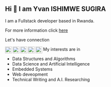 <samp><h2>Hi 👋 I am Yvan ISHIMWE SUGIRA</h2>

<p>I am a Fullstack developer based in Rwanda.<p>
<p>For more information click  <a href="https://github.com/Navyn27" target="_blank">here</a></p>
<!--<a href="https://github.com/patriicke" align="center"><img src="https://github-readme-stats.vercel.app/api/top-langs/?username=patriicke&langs_count=6&title_color=a855f7&text_color=ffffff&icon_color=ec4899&bg_color=0f172a&hide_border=true&locale=en&custom_title=Programming%20Languages&hide=php,html,Less,SCSS,CSS" alt="Mostly used programming languages" /></a> -->
<p>Let's have connection</p>
<a target="_blank" href="https://www.linkedin.com/in/ndayambaje-patrick-90737022b/">
  <img align="left" alt="LinkdeIN" width="22px" src="https://cdn.jsdelivr.net/npm/simple-icons@v3/icons/linkedin.svg" />
</a>
<a target="_blank" href="https://www.instagram.com/sugirayvan/">
  <img align="left" alt="Instagram" width="22px" src="https://cdn.jsdelivr.net/npm/simple-icons@v3/icons/instagram.svg" />
</a>
<a target="_blank" href="https://dev.to/navyn">
  <img align="left" alt="Devto" width="22px" src="https://cdn.jsdelivr.net/npm/simple-icons@v3/icons/dev-dot-to.svg" />
</a>
<a target="_blank" href="mailto:yvanishimwesugira@gmail.com">
  <img align="left" alt="Gmail" width="22px" src="https://cdn.jsdelivr.net/npm/simple-icons@v3/icons/gmail.svg" />
</a>
<a target="_blank" href="https://www.facebook.com/profile.php?id=100076022093184">
  <img align="left" alt="Twitter" width="22px" src="https://cdn.jsdelivr.net/npm/simple-icons@v3/icons/twitter.svg" />
</a>
<ul>
<p>My interests are in</p>
<li>Data Structures and Algorithms</li>
<li>Data Science and Artificial Intelligence</li>
<li>Embedded Systems</li>
<li>Web deveopment</li>
<li>Technical Writing and A.I. Researching</li>
<ul>
<!-- <p><img align="left" src="https://github-readme-stats.vercel.app/api/top-langs?username=patriicke&show_icons=true&locale=en&layout=compact" alt="manzi-cedrick" /></p> -->
<!--
**patrick-n4/patrick-n4** is a ✨ _special_ ✨ repository because its `README.md` (this file) appears on your GitHub profile.
Here are some ideas to get you started:
- 🌱 I’m currently learning ...
- 👯 I’m looking to collaborate on ...
- 🤔 I’m looking for help with ...
- 💬 Ask me about ...
- 📫 How to reach me: ...
- 😄 Pronouns: ...
- ⚡ Fun fact: ...
-->

<!--
**patrick-n4/patrick-n4** is a ✨ _special_ ✨ repository because its `README.md` (this file) appears on your GitHub profile.

Here are some ideas to get you started:

- 🔭 I’m currently working on ...
- 🌱 I’m currently learning ...
- 👯 I’m looking to collaborate on ...
- 🤔 I’m looking for help with ...
- 💬 Ask me about ...
- 📫 How to reach me: ...
- 😄 Pronouns: ...
- ⚡ Fun fact: ...
-->
</samp>
